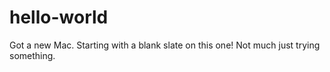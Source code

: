 # hello-world
Got a new Mac. Starting with a blank slate on this one!
Not much just trying something.
